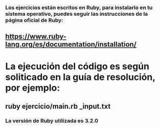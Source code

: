 ### Los ejercicios están escritos en Ruby, para instalarlo en tu sistema operativo, puedes seguir las instrucciones de la página oficial de Ruby:
## https://www.ruby-lang.org/es/documentation/installation/

# La ejecución del código es según soliticado en la guía de resolución, por ejemplo:
## ruby ejercicio/main.rb _input.txt

### La versión de Ruby utilizada es 3.2.0
